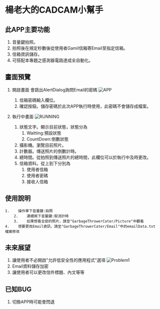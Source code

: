 # 楊老大的CADCAM小幫手

## 此APP主要功能

1.  音量鍵拍照。
2.  拍照後在規定秒數後從使用者Gamil信箱寄Email至指定信箱。
3.  信箱資訊儲存。
4.  可搭配本專題之感測器電路達成全自動化。

## 畫面預覽

1. 開啟畫面
會跳出AlertDialog詢問Email的密碼
    ![APP](https://lh5.googleusercontent.com/4ue_a5bClM_dhzVeYy8EhfLjQP0PzfRbPlsLAka5Xyv3sIa9Nw5TYICtKh0w8-I_o4x5aocwfrYr0w=w958-h954-rw "登入畫面")
    1.    信箱密碼輸入欄位。
    2.    確認按鈕。儲存密碼於此次APP執行時使用，此密碼不會儲存成檔案。

2.  執行中畫面
    ![RUNNING](https://lh6.googleusercontent.com/moU90IRPsw6bJDiLQaPzMX8ZcoppretVlaCtSBwRiTcWp5r_3kBBVU1Gluq6BDq-6Asz2PpoFov4LQ=w958-h954-rw "使用畫面")
    1.    狀態文字。顯示目前狀態，狀態分為
          1.    Waitting:預設狀態
          2.    CountDown:倒數狀態
    2.    攝影機。瀏覽目前照片。
    2.    計數器。傳送照片的倒數計時。
    2.    總時間。從拍照到傳送照片的總時間，此欄位可以於執行中及時更改。
    2.    信箱資料。從上到下分別為
          1.    使用者信箱
          2.    使用者密碼
          3.    接收人信箱
    

## 使用說明

    1.    操作單下音量鍵:拍照
        2.    連續兩下音量鍵:取消計時
        3.    如果想看全部的照片，請至"GarbageThrowerCater/Picture"中觀看
    4.    想要更改Email資訊，請至"GarbageThrowerCater/Email"中的emailData.txt檔案修改
    

## 未來展望

1.    讓使用者不必開啟"允許低安全性的應用程式"選項
    ![Problem1](https://lh5.googleusercontent.com/zr2-7HywUgXLmQ38zckg_wgDcD9yV7uVhtnybzDfruGbx0HVsSmmCppm57_JgugTFd6kNiUciT6J0Q=w958-h954-rw "低安全性")
2.    Email資料儲存加密
3.    讓使用者可以更改信件標題、內文等等

## 已知BUG
1.    切換APP時可能會閃退
